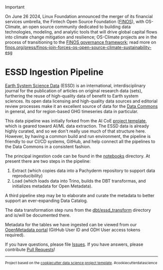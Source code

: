 
> [!IMPORTANT]
> On June 26 2024, Linux Foundation announced the merger of its financial services umbrella, the Fintech Open Source Foundation ([FINOS](https://finos.org)), with OS-Climate, an open source community dedicated to building data technologies, modeling, and analytic tools that will drive global capital flows into climate change mitigation and resilience; OS-Climate projects are in the process of transitioning to the [FINOS governance framework](https://community.finos.org/docs/governance); read more on [finos.org/press/finos-join-forces-os-open-source-climate-sustainability-esg](https://finos.org/press/finos-join-forces-os-open-source-climate-sustainability-esg)

# ESSD Ingestion Pipeline

[Earth System Science Data](https://www.earth-system-science-data.net/) (ESSD) is an international, interdisciplinary journal for the publication of articles on original research data (sets), furthering the reuse of high-quality data of benefit to Earth system sciences. Its open data licensing and high-quality data sources and editorial review processes make it an excellent source of data for the [Data Commons](https://github.com/os-climate/os_c_data_commons) in general, and for region-based GHG timeseries data in particular.

This data pipeline was initially forked from the AI CoE [project template](https://github.com/aicoe-aiops/project-template), which is geared toward AI/ML data extraction. The ESSD data is already highly curated, and so we don't really use much of that structure here. However, by having a common build and run environment, the pipeline is friendly to our CI/CD systems, GitHub, and help connect all the pipelines to the Data Commons in a consistent fashion.

The principal ingestion code can be found in the [notebooks](notebooks) directory. At present there are two steps in the pipeline:

1. Extract (which copies data into a Pachyderm repository to support data reproducibility)
2. Load (which loads data into Trino, builds the DBT transformas, and initializes metadata for Open Metadata).

A third pipeline step may be to elaborate and curate the metadata to better support an ever-expanding Data Catalog.

The data transformation step runs from the [dbt/essd_transform](dbt/essd_transform) directory and is/will be documented there.

Metadata for the tables we have ingested can be viewed from our [OpenMetadata portal](https://openmetadata-openmetadata.apps.odh-cl2.apps.os-climate.org/explore/tables/?searchFilter=databaseschema%3Dessd) (GitHub User ID and ODH User access tokens required).

If you have questions, please file [Issues](https://github.com/os-climate/essd-ingest-pipeline/issues). If you have answers, please contribute [Pull Requests](https://github.com/os-climate/essd-ingest-pipeline/pulls)!

---

<p><small>Project based on the <a target="_blank" href="https://drivendata.github.io/cookiecutter-data-science/">cookiecutter data science project template</a>. #cookiecutterdatascience</small></p>
